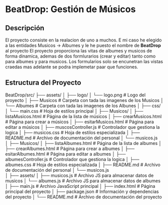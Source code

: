 # BeatDrop: Gestión de Músicos

## Descripción
El proyecto consiste en la realacion de uno a muchos. E mi caso he elegido a las entidades Musicos -> Albumes y le he puesto el nombre de **BeatDrop** al proyecto
El proyecto proporciona las vitas de albumes y musicos de forma dinamica, ademas de dos formlurarios (crear y editar) tanto como para albumes y para musicos.
Los formularios solo se encunetran las vistas craedas mas adelante se podra implemetar paar que funciones.

## Estructura del Proyecto
BeatDrop/src/
├── assets/
│   ├── logo/
│       └── logo.png           # Logo del proyecto
│   ├── Musicos                # Carpeta con tada las imagenes de los Musicos
│   └── Albumes                # Carpeta con tada las imagenes de los Albunes
│
├── css/
│   └── main.css               # Hoja de estilos principal
│
├── Musicos/
│   ├── listaMusicos.html      # Página de la lista de músicos
│   ├── crearMusicos.html      # Página para crear a músicos
│   ├── esitarMusicos.html     # Página para editar a músicos
│   ├── muscosController.js    # Controlador que gestiona la logica
│   ├── musicos.css            # Hoja de estilos especializada
│   ├── README.md              # Archivo de documentación del personal
│   └── musicos.js    
│
├── Musicos/
│   ├── listaAlbumes.html      # Página de la lista de albumes
│   ├── crearAlbumes.html      # Página para crear a albumes
│   ├── esitarAlbumes.html     # Página para editar a albumes
│   ├── albumesController.js   # Controlador que gestiona la logica
│   ├── albumes.css            # Hoja de estilos especializada
│   ├── README.md              # Archivo de documentación del personal
│   └── musicos.js   
│
├── assets/
│ ├── musicos.js               # Archivo JS para almacenar datos de musicos
│ └── albumes.js               # Archivo JS para almacenar datos de albumes
│
├── main.js                    # Archivo JavaScript principal
│
├── index.html                 # Página principal del proyecto
│
├── package.json               # Información y dependencias del proyecto
│
└── README.md                  # Archivo de documentación del proyecto

